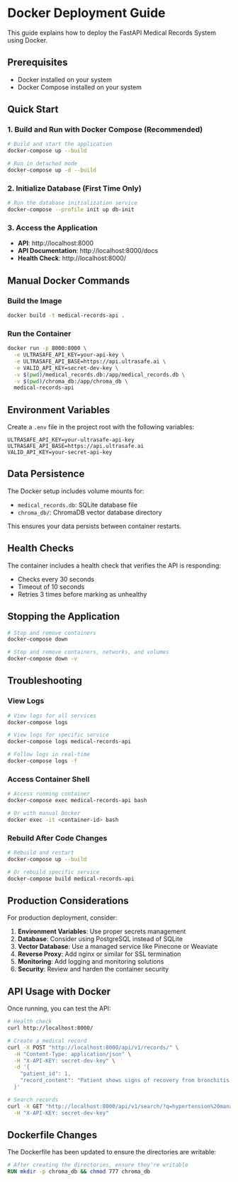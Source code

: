 # Docker Deployment Guide

This guide explains how to deploy the FastAPI Medical Records System using Docker.

## Prerequisites

- Docker installed on your system
- Docker Compose installed on your system

## Quick Start

### 1. Build and Run with Docker Compose (Recommended)

```bash
# Build and start the application
docker-compose up --build

# Run in detached mode
docker-compose up -d --build
```

### 2. Initialize Database (First Time Only)

```bash
# Run the database initialization service
docker-compose --profile init up db-init
```

### 3. Access the Application

- **API**: http://localhost:8000
- **API Documentation**: http://localhost:8000/docs
- **Health Check**: http://localhost:8000/

## Manual Docker Commands

### Build the Image

```bash
docker build -t medical-records-api .
```

### Run the Container

```bash
docker run -p 8000:8000 \
  -e ULTRASAFE_API_KEY=your-api-key \
  -e ULTRASAFE_API_BASE=https://api.ultrasafe.ai \
  -e VALID_API_KEY=secret-dev-key \
  -v $(pwd)/medical_records.db:/app/medical_records.db \
  -v $(pwd)/chroma_db:/app/chroma_db \
  medical-records-api
```

## Environment Variables

Create a `.env` file in the project root with the following variables:

```env
ULTRASAFE_API_KEY=your-ultrasafe-api-key
ULTRASAFE_API_BASE=https://api.ultrasafe.ai
VALID_API_KEY=your-secret-api-key
```

## Data Persistence

The Docker setup includes volume mounts for:
- `medical_records.db`: SQLite database file
- `chroma_db/`: ChromaDB vector database directory

This ensures your data persists between container restarts.

## Health Checks

The container includes a health check that verifies the API is responding:
- Checks every 30 seconds
- Timeout of 10 seconds
- Retries 3 times before marking as unhealthy

## Stopping the Application

```bash
# Stop and remove containers
docker-compose down

# Stop and remove containers, networks, and volumes
docker-compose down -v
```

## Troubleshooting

### View Logs

```bash
# View logs for all services
docker-compose logs

# View logs for specific service
docker-compose logs medical-records-api

# Follow logs in real-time
docker-compose logs -f
```

### Access Container Shell

```bash
# Access running container
docker-compose exec medical-records-api bash

# Or with manual Docker
docker exec -it <container-id> bash
```

### Rebuild After Code Changes

```bash
# Rebuild and restart
docker-compose up --build

# Or rebuild specific service
docker-compose build medical-records-api
```

## Production Considerations

For production deployment, consider:

1. **Environment Variables**: Use proper secrets management
2. **Database**: Consider using PostgreSQL instead of SQLite
3. **Vector Database**: Use a managed service like Pinecone or Weaviate
4. **Reverse Proxy**: Add nginx or similar for SSL termination
5. **Monitoring**: Add logging and monitoring solutions
6. **Security**: Review and harden the container security

## API Usage with Docker

Once running, you can test the API:

```bash
# Health check
curl http://localhost:8000/

# Create a medical record
curl -X POST "http://localhost:8000/api/v1/records/" \
  -H "Content-Type: application/json" \
  -H "X-API-KEY: secret-dev-key" \
  -d '{
    "patient_id": 1,
    "record_content": "Patient shows signs of recovery from bronchitis."
  }'

# Search records
curl -X GET "http://localhost:8000/api/v1/search/?q=hypertension%20management" \
  -H "X-API-KEY: secret-dev-key"
```

## Dockerfile Changes

The Dockerfile has been updated to ensure the directories are writable:

```dockerfile
# After creating the directories, ensure they're writable
RUN mkdir -p chroma_db && chmod 777 chroma_db
``` 
